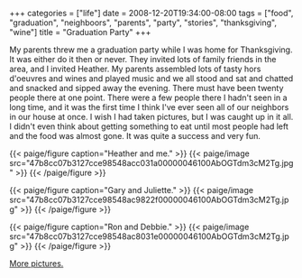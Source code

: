 +++
categories = ["life"]
date = 2008-12-20T19:34:00-08:00
tags = ["food", "graduation", "neighboors", "parents", "party", "stories", "thanksgiving", "wine"]
title = "Graduation Party"
+++

My parents threw me a graduation party while I was home for Thanksgiving. It was either do it then or never. They invited lots of family friends in the area, and I invited Heather. My parents assembled lots of tasty hors d'oeuvres and wines and played music and we all stood and sat and chatted and snacked and sipped away the evening. There must have been twenty people there at one point. There were a few people there I hadn't seen in a long time, and it was the first time I think I've ever seen all of our neighbors in our house at once. I wish I had taken pictures, but I was caught up in it all. I didn't even think about getting something to eat until most people had left and the food was almost gone. It was quite a success and very fun.

{{< paige/figure caption="Heather and me." >}}
{{< paige/image src="47b8cc07b3127cce98548acc031a00000046100AbOGTdm3cM2Tg.jpg" >}}
{{< /paige/figure >}}

{{< paige/figure caption="Gary and Juliette." >}}
{{< paige/image src="47b8cc07b3127cce98548ac9822f00000046100AbOGTdm3cM2Tg.jpg" >}}
{{< /paige/figure >}}

{{< paige/figure caption="Ron and Debbie." >}}
{{< paige/image src="47b8cc07b3127cce98548ac8031e00000046100AbOGTdm3cM2Tg.jpg" >}}
{{< /paige/figure >}}

[More pictures.](https://faught.shutterfly.com/206)
